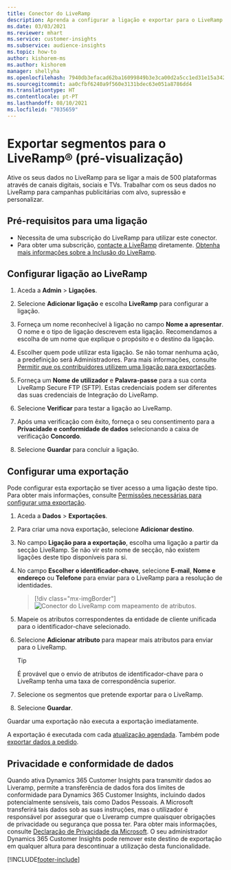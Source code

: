 ```yaml
---
title: Conector do LiveRamp
description: Aprenda a configurar a ligação e exportar para o LiveRamp.
ms.date: 03/03/2021
ms.reviewer: mhart
ms.service: customer-insights
ms.subservice: audience-insights
ms.topic: how-to
author: kishorem-ms
ms.author: kishorem
manager: shellyha
ms.openlocfilehash: 7940db3efacad62ba16099849b3e3ca00d2a5cc1ed31e15a34209c0797e6ae13
ms.sourcegitcommit: aa0cfbf6240a9f560e3131bdec63e051a8786dd4
ms.translationtype: HT
ms.contentlocale: pt-PT
ms.lasthandoff: 08/10/2021
ms.locfileid: "7035659"
---
```

# <a name="export-segments-to-liverampreg-preview"></a>Exportar segmentos para o LiveRamp&reg; (pré-visualização)

Ative os seus dados no LiveRamp para se ligar a mais de 500 plataformas através de canais digitais, sociais e TVs. Trabalhar com os seus dados no LiveRamp para campanhas publicitárias com alvo, supressão e personalizar.

## <a name="prerequisites-for-a-connection"></a>Pré-requisitos para uma ligação

- Necessita de uma subscrição do LiveRamp para utilizar este conector.
- Para obter uma subscrição, [contacte a LiveRamp](https://liveramp.com/contact/) diretamente. [Obtenha mais informações sobre a Inclusão do LiveRamp](https://liveramp.com/our-platform/data-onboarding/).

## <a name="set-up-connection-to-liveramp"></a>Configurar ligação ao LiveRamp

1. Aceda a **Admin** > **Ligações**.

1. Selecione **Adicionar ligação** e escolha **LiveRamp** para configurar a ligação.

1. Forneça um nome reconhecível à ligação no campo **Nome a apresentar**. O nome e o tipo de ligação descrevem esta ligação. Recomendamos a escolha de um nome que explique o propósito e o destino da ligação.

1. Escolher quem pode utilizar esta ligação. Se não tomar nenhuma ação, a predefinição será Administradores. Para mais informações, consulte [Permitir que os contribuidores utilizem uma ligação para exportações](connections.md#allow-contributors-to-use-a-connection-for-exports).

1. Forneça um **Nome de utilizador** e **Palavra-passe** para a sua conta LiveRamp Secure FTP (SFTP).
Estas credenciais podem ser diferentes das suas credenciais de Integração do LiveRamp.

1. Selecione **Verificar** para testar a ligação ao LiveRamp.

1. Após uma verificação com êxito, forneça o seu consentimento para a **Privacidade e conformidade de dados** selecionando a caixa de verificação **Concordo**.

1. Selecione **Guardar** para concluir a ligação.

## <a name="configure-an-export"></a>Configurar uma exportação

Pode configurar esta exportação se tiver acesso a uma ligação deste tipo. Para obter mais informações, consulte [Permissões necessárias para configurar uma exportação](export-destinations.md#set-up-a-new-export).

1. Aceda a **Dados** > **Exportações**.

1. Para criar uma nova exportação, selecione **Adicionar destino**.

1. No campo **Ligação para a exportação**, escolha uma ligação a partir da secção LiveRamp. Se não vir este nome de secção, não existem ligações deste tipo disponíveis para si.

1. No campo **Escolher o identificador-chave**, selecione **E-mail**, **Nome e endereço** ou **Telefone** para enviar para o LiveRamp para a resolução de identidades.
   > [!div class="mx-imgBorder"]
   > ![Conector do LiveRamp com mapeamento de atributos.](media/export-liveramp-segments.png "Conector do LiveRamp com mapeamento de atributos")

1. Mapeie os atributos correspondentes da entidade de cliente unificada para o identificador-chave selecionado.

1. Selecione **Adicionar atributo** para mapear mais atributos para enviar para o LiveRamp.

   > [!TIP]
   > É provável que o envio de atributos de identificador-chave para o LiveRamp tenha uma taxa de correspondência superior.

1. Selecione os segmentos que pretende exportar para o LiveRamp.

1. Selecione **Guardar**.

Guardar uma exportação não executa a exportação imediatamente.

A exportação é executada com cada [atualização agendada](system.md#schedule-tab). Também pode [exportar dados a pedido](export-destinations.md#run-exports-on-demand). 


## <a name="data-privacy-and-compliance"></a>Privacidade e conformidade de dados

Quando ativa Dynamics 365 Customer Insights para transmitir dados ao Liveramp, permite a transferência de dados fora dos limites de conformidade para Dynamics 365 Customer Insights, incluindo dados potencialmente sensíveis, tais como Dados Pessoais. A Microsoft transferirá tais dados sob as suas instruções, mas o utilizador é responsável por assegurar que o Liveramp cumpre quaisquer obrigações de privacidade ou segurança que possa ter. Para obter mais informações, consulte [Declaração de Privacidade da Microsoft](https://go.microsoft.com/fwlink/?linkid=396732).
O seu administrador Dynamics 365 Customer Insights pode remover este destino de exportação em qualquer altura para descontinuar a utilização desta funcionalidade.

[!INCLUDE[footer-include](../includes/footer-banner.md)]
